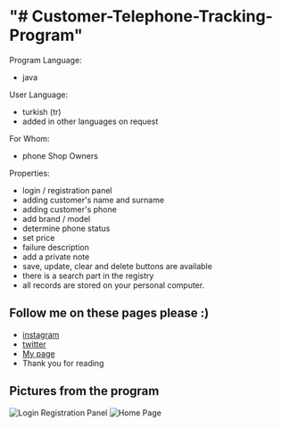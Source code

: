 "# Customer-Telephone-Tracking-Program" 
=====================================
Program Language:
* java

User Language:
* turkish (tr)
* added in other languages on request

For Whom:
* phone Shop Owners

Properties:
* login / registration panel
* adding customer's name and surname
* adding customer's phone
* add brand / model
* determine phone status
* set price
* failure description
* add a private note
* save, update, clear and delete buttons are available
* there is a search part in the registry
* all records are stored on your personal computer.

Follow me on these pages please :)
---------------------------------------------------
* [instagram](https://www.instagram.com/real.shut.down.exe/)
* [twitter](https://twitter.com/emr_yasa_)
* [My page](https://emre-yasar.web.app/)
* Thank you for reading

Pictures from the program
--------------------------------------
![Login Registration Panel](../master/img/login_registration_panel.png)
![Home Page](../master/img/home_page.png)
